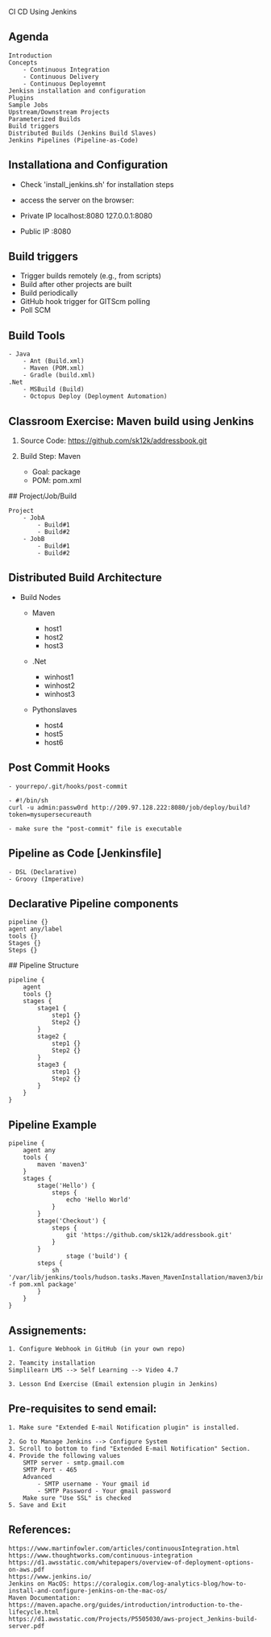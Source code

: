 CI CD Using Jenkins

## Agenda

    Introduction
    Concepts
        - Continuous Integration
        - Continuous Delivery
        - Continuous Deployemnt
    Jenkisn installation and configuration
    Plugins
    Sample Jobs
    Upstream/Downstream Projects
    Parameterized Builds
    Build triggers
    Distributed Builds (Jenkins Build Slaves)
    Jenkins Pipelines (Pipeline-as-Code)


## Installationa and Configuration

- Check 'install_jenkins.sh' for installation steps

- access the server on the browser:

- Private IP
    localhost:8080
    127.0.0.1:8080

- Public IP
    <IPaddress>:8080

## Build triggers

- Trigger builds remotely (e.g., from scripts)
- Build after other projects are built
- Build periodically
- GitHub hook trigger for GITScm polling
- Poll SCM


## Build Tools

    - Java
        - Ant (Build.xml)
        - Maven (POM.xml)
        - Gradle (build.xml)
    .Net
        - MSBuild (Build)
        - Octopus Deploy (Deployment Automation)
    
## Classroom Exercise: Maven build using Jenkins

1. Source Code: https://github.com/sk12k/addressbook.git

2. Build Step: Maven
    - Goal: package
    - POM: pom.xml


## Project/Job/Build

    Project
        - JobA
            - Build#1
            - Build#2
        - JobB
            - Build#1
            - Build#2

## Distributed Build Architecture

- Build Nodes

    - Maven
        - host1
        - host2
        - host3
    
    - .Net
        - winhost1
        - winhost2
        - winhost3
    
    - Pythonslaves
        - host4
        - host5
        - host6

## Post Commit Hooks

    - yourrepo/.git/hooks/post-commit

    - #!/bin/sh
    curl -u admin:passw0rd http://209.97.128.222:8080/job/deploy/build?token=mysupersecureauth

    - make sure the "post-commit" file is executable

## Pipeline as Code [Jenkinsfile]

    - DSL (Declarative)
    - Groovy (Imperative)
## Declarative Pipeline components

    pipeline {}
    agent any/label
    tools {}
    Stages {}
    Steps {}

## Pipeline Structure

    pipeline {
        agent
        tools {}
        stages {
            stage1 {
                step1 {}
                Step2 {}
            }
            stage2 {
                step1 {}
                Step2 {}
            }
            stage3 {
                step1 {}
                Step2 {}
            }
        }
    }

## Pipeline Example

    pipeline {
        agent any
        tools {
            maven 'maven3'
        }
        stages {
            stage('Hello') {
                steps {
                    echo 'Hello World'
                }
            }
            stage('Checkout') {
                steps {
                    git 'https://github.com/sk12k/addressbook.git'
                }
            }
                    stage ('build') {
            steps {
                sh '/var/lib/jenkins/tools/hudson.tasks.Maven_MavenInstallation/maven3/bin/mvn -f pom.xml package'
            }
        }
    }

## Assignements:

    1. Configure Webhook in GitHub (in your own repo)

    2. Teamcity installation
    Simplilearn LMS --> Self Learning --> Video 4.7

    3. Lesson End Exercise (Email extension plugin in Jenkins)

## Pre-requisites to send email:

    1. Make sure "Extended E-mail Notification plugin" is installed.

    2. Go to Manage Jenkins --> Configure System
    3. Scroll to bottom to find "Extended E-mail Notification" Section.
    4. Provide the following values
        SMTP server - smtp.gmail.com
        SMTP Port - 465
        Advanced
            - SMTP username - Your gmail id
            - SMTP Password - Your gmail password
        Make sure "Use SSL" is checked
    5. Save and Exit

## References:
    https://www.martinfowler.com/articles/continuousIntegration.html
    https://www.thoughtworks.com/continuous-integration
    https://d1.awsstatic.com/whitepapers/overview-of-deployment-options-on-aws.pdf
    https://www.jenkins.io/
    Jenkins on MacOS: https://coralogix.com/log-analytics-blog/how-to-install-and-configure-jenkins-on-the-mac-os/
    Maven Documentation: https://maven.apache.org/guides/introduction/introduction-to-the-lifecycle.html
    https://d1.awsstatic.com/Projects/P5505030/aws-project_Jenkins-build-server.pdf



